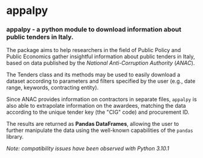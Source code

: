 # appalpy


### appalpy - a python module to download information about public tenders in Italy.

The package aims to help researchers in the field of Public Policy and Public Economics gather insightful information about 
public tenders in Italy, based on data published by the *National Anti-Corruption Authority* (*ANAC*).

The Tenders class and its methods may be used to easily download a dataset according to parameters and filters specified by
the user (e.g., date range, keywords, contracting entity).

Since ANAC provides information on contractors in separate files, `appalpy` is also able to extrapolate information on the awardees,
matching the data according to the unique tender key (the "CIG" code) and procurement ID.

The results are returned as **Pandas DataFrames**, allowing the user to further manipulate the data using the well-known capabilities
of the `pandas` library.

*Note: compatibility issues have been observed with Python 3.10.1*